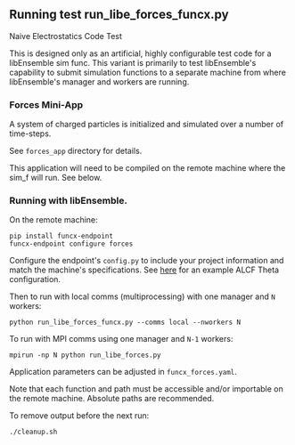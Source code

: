 ## Running test run_libe_forces_funcx.py

Naive Electrostatics Code Test

This is designed only as an artificial, highly configurable test
code for a libEnsemble sim func. This variant is primarily to test libEnsemble's
capability to submit simulation functions to a separate machine from where libEnsemble's
manager and workers are running.

### Forces Mini-App

A system of charged particles is initialized and simulated over a number of time-steps.

See `forces_app` directory for details.

This application will need to be compiled on the remote machine where the sim_f will run.
See below.

### Running with libEnsemble.

On the remote machine:

    pip install funcx-endpoint
    funcx-endpoint configure forces

Configure the endpoint's `config.py` to include your project information and
match the machine's specifications.
See [here](https://funcx.readthedocs.io/en/latest/endpoints.html#theta-alcf) for
an example ALCF Theta configuration.

Then to run with local comms (multiprocessing) with one manager and `N` workers:

    python run_libe_forces_funcx.py --comms local --nworkers N

To run with MPI comms using one manager and `N-1` workers:

    mpirun -np N python run_libe_forces.py

Application parameters can be adjusted in `funcx_forces.yaml`.

Note that each function and path must be accessible and/or importable on the
remote machine. Absolute paths are recommended.

To remove output before the next run:

    ./cleanup.sh

